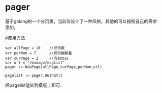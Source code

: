 # pager
基于golang的一个分页类，当前仅设计了一种风格，其他的可以按照自己的需求添加。


#使用方法
```
var allPage = 10    //总页数
var perNum = 7      //页码偏移量
var curPage = 2     //当前页码
var url = "/manage/msgList"
pager := NewPage(allPage,curPage,perNum,url)

pagelist := pager.OutPut()
```

把pagelist渲染到模版上即可.
